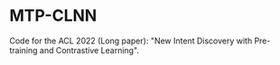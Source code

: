 # MTP-CLNN
Code for the ACL 2022 (Long paper): "New Intent Discovery with Pre-training and Contrastive Learning".
